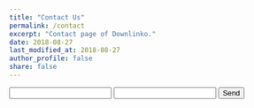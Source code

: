 ```yaml
---
title: "Contact Us"
permalink: /contact
excerpt: "Contact page of Downlinko."
date: 2018-08-27
last_modified_at: 2018-08-27
author_profile: false
share: false
---
```


<form action="https://formspree.io/downlinko.com@gmail.com" method="POST">
  <input type="text" name="name">
  <input type="email" name="_replyto">
  <input type="submit" value="Send" class=".btn .btn--primary .btn--success">
</form>
